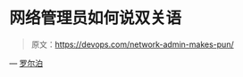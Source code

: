 # 网络管理员如何说双关语

> 原文：<https://devops.com/network-admin-makes-pun/>

— [罗尔泊](https://devops.com/author/breselman/)